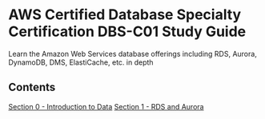 # AWS Certified Database Specialty Certification DBS-C01 Study Guide

Learn the Amazon Web Services database offerings including RDS, Aurora, DynamoDB, DMS, ElastiCache, etc. in depth

## Contents

[Section 0 - Introduction to Data](./markdown/docs/00_databases_and_data.md)
[Section 1 - RDS and Aurora](./markdown/docs/01_rds_and_aurora.md)



##